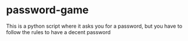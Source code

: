 # password-game
This is a python script where it asks you for a password, but you have to follow the rules to have a decent password
